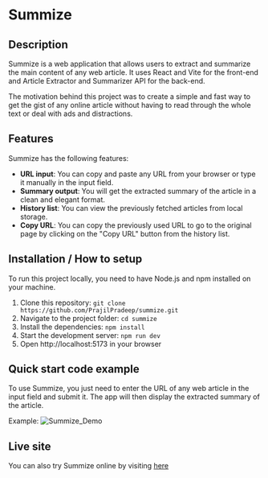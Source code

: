 # Summize

## Description

Summize is a web application that allows users to extract and summarize the main content of any web article. It uses React and Vite for the front-end and Article Extractor and Summarizer API for the back-end.

The motivation behind this project was to create a simple and fast way to get the gist of any online article without having to read through the whole text or deal with ads and distractions.

## Features

Summize has the following features:

- **URL input**: You can copy and paste any URL from your browser or type it manually in the input field.
- **Summary output**: You will get the extracted summary of the article in a clean and elegant format.
- **History list**: You can view the previously fetched articles from local storage.
- **Copy URL**: You can copy the previously used URL to go to the original page by clicking on the "Copy URL" button from the history list.

## Installation / How to setup

To run this project locally, you need to have Node.js and npm installed on your machine.

1. Clone this repository: `git clone https://github.com/PrajilPradeep/summize.git`
2. Navigate to the project folder: `cd summize`
3. Install the dependencies: `npm install`
4. Start the development server: `npm run dev`
5. Open http://localhost:5173 in your browser

## Quick start code example

To use Summize, you just need to enter the URL of any web article in the input field and submit it. The app will then display the extracted summary of the article.

Example:
![Summize_Demo](https://github.com/PrajilPradeep/summize/assets/93212835/e82cf445-c37a-428d-b9b4-6d6a9e71ff93)

## Live site

You can also try Summize online by visiting [here](https://dulcet-cannoli-474da0.netlify.app/)
